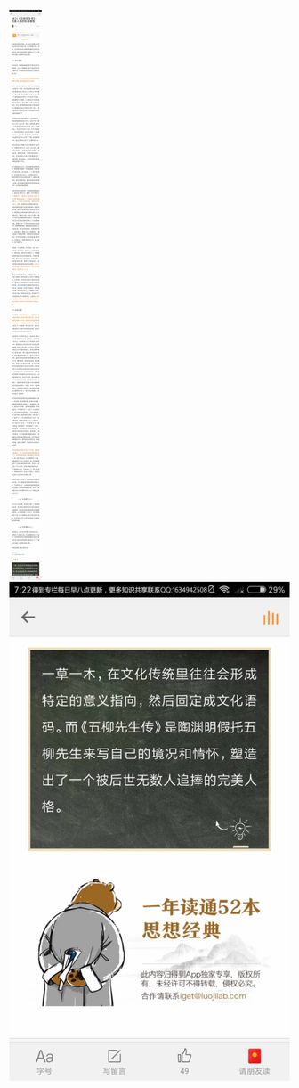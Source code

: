 ![](../../images/2017年11月/XY1114《五柳先生传》：完美人格的标准模板.jpg)
![](../../images/2017年11月/XY1114《五柳先生传》：完美人格的标准模板2.jpg)
